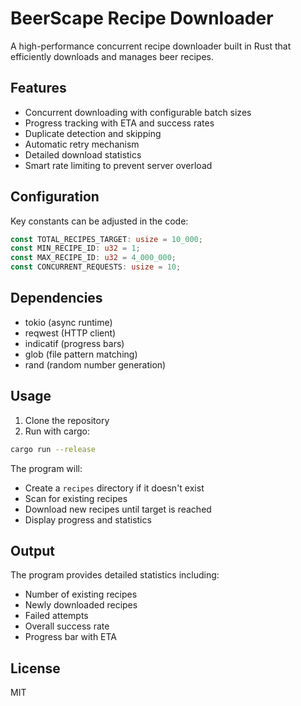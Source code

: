 # BeerScape Recipe Downloader

A high-performance concurrent recipe downloader built in Rust that efficiently downloads and manages beer recipes.

## Features

- Concurrent downloading with configurable batch sizes
- Progress tracking with ETA and success rates
- Duplicate detection and skipping
- Automatic retry mechanism
- Detailed download statistics
- Smart rate limiting to prevent server overload

## Configuration

Key constants can be adjusted in the code:

```rust
const TOTAL_RECIPES_TARGET: usize = 10_000;
const MIN_RECIPE_ID: u32 = 1;
const MAX_RECIPE_ID: u32 = 4_000_000;
const CONCURRENT_REQUESTS: usize = 10;
```

## Dependencies

- tokio (async runtime)
- reqwest (HTTP client)
- indicatif (progress bars)
- glob (file pattern matching)
- rand (random number generation)

## Usage

1. Clone the repository
2. Run with cargo:

```bash
cargo run --release
```

The program will:
- Create a `recipes` directory if it doesn't exist
- Scan for existing recipes
- Download new recipes until target is reached
- Display progress and statistics

## Output

The program provides detailed statistics including:
- Number of existing recipes
- Newly downloaded recipes
- Failed attempts
- Overall success rate
- Progress bar with ETA

## License

MIT
